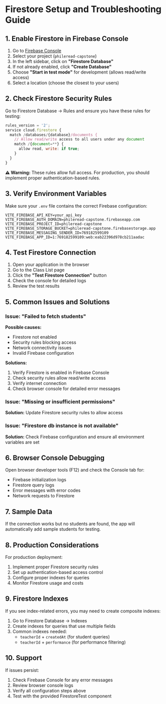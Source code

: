 # Firestore Setup and Troubleshooting Guide

## 1. Enable Firestore in Firebase Console

1. Go to [Firebase Console](https://console.firebase.google.com/)
2. Select your project (`phileread-capstone`)
3. In the left sidebar, click on **"Firestore Database"**
4. If not already enabled, click **"Create Database"**
5. Choose **"Start in test mode"** for development (allows read/write access)
6. Select a location (choose the closest to your users)

## 2. Check Firestore Security Rules

Go to Firestore Database → Rules and ensure you have these rules for testing:

```javascript
rules_version = '2';
service cloud.firestore {
  match /databases/{database}/documents {
    // Allow read/write access to all users under any document
    match /{document=**} {
      allow read, write: if true;
    }
  }
}
```

**⚠️ Warning:** These rules allow full access. For production, you should implement proper authentication-based rules.

## 3. Verify Environment Variables

Make sure your `.env` file contains the correct Firebase configuration:

```env
VITE_FIREBASE_API_KEY=your_api_key
VITE_FIREBASE_AUTH_DOMAIN=phileread-capstone.firebaseapp.com
VITE_FIREBASE_PROJECT_ID=phileread-capstone
VITE_FIREBASE_STORAGE_BUCKET=phileread-capstone.firebasestorage.app
VITE_FIREBASE_MESSAGING_SENDER_ID=769182599109
VITE_FIREBASE_APP_ID=1:769182599109:web:eab22396d978cb211aadac
```

## 4. Test Firestore Connection

1. Open your application in the browser
2. Go to the Class List page
3. Click the **"Test Firestore Connection"** button
4. Check the console for detailed logs
5. Review the test results

## 5. Common Issues and Solutions

### Issue: "Failed to fetch students"
**Possible causes:**
- Firestore not enabled
- Security rules blocking access
- Network connectivity issues
- Invalid Firebase configuration

**Solutions:**
1. Verify Firestore is enabled in Firebase Console
2. Check security rules allow read/write access
3. Verify internet connection
4. Check browser console for detailed error messages

### Issue: "Missing or insufficient permissions"
**Solution:** Update Firestore security rules to allow access

### Issue: "Firestore db instance is not available"
**Solution:** Check Firebase configuration and ensure all environment variables are set

## 6. Browser Console Debugging

Open browser developer tools (F12) and check the Console tab for:
- Firebase initialization logs
- Firestore query logs
- Error messages with error codes
- Network requests to Firestore

## 7. Sample Data

If the connection works but no students are found, the app will automatically add sample students for testing.

## 8. Production Considerations

For production deployment:
1. Implement proper Firestore security rules
2. Set up authentication-based access control
3. Configure proper indexes for queries
4. Monitor Firestore usage and costs

## 9. Firestore Indexes

If you see index-related errors, you may need to create composite indexes:
1. Go to Firestore Database → Indexes
2. Create indexes for queries that use multiple fields
3. Common indexes needed:
   - `teacherId` + `createdAt` (for student queries)
   - `teacherId` + `performance` (for performance filtering)

## 10. Support

If issues persist:
1. Check Firebase Console for any error messages
2. Review browser console logs
3. Verify all configuration steps above
4. Test with the provided FirestoreTest component 